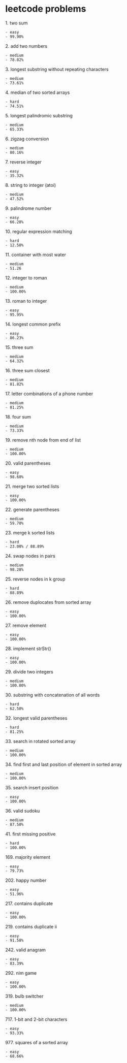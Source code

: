 # leetcode problems

1\. two sum

    - easy
    - 99.90%
   
2\. add two numbers

    - medium
    - 78.02%
   
3\. longest substring without repeating characters

    - medium
    - 73.61%
   
4\. median of two sorted arrays

    - hard
    - 74.51%
   
5\. longest palindromic substring

    - medium
    - 65.33%
   
6\. zigzag conversion

    - medium
    - 80.16%
   
7\. reverse integer

    - easy
    - 35.32%
   
8\. string to integer (atoi)

    - medium
    - 47.52%
   
9\. palindrome number

    - easy
    - 66.28%
   
10\. regular expression matching

    - hard
    - 12.50%
    
11\. container with most water

    - medium
    - 51.26
12\. integer to roman

    - medium
    - 100.00%
13\. roman to integer

    - easy
    - 95.95%
14\. longest common prefix

    - easy
    - 86.23%
15\. three sum

    - medium
    - 64.32%
16\. three sum closest

    - medium
    - 81.82%
17\. letter combinations of a phone number

    - medium
    - 81.25%
18\. four sum

    - medium
    - 73.33%
19\. remove nth node from end of list

    - medium
    - 100.00%
20\. valid parentheses

    - easy
    - 98.60%
21\. merge two sorted lists

    - easy
    - 100.00%
22\. generate parentheses

    - medium
    - 59.70%
23\. merge k sorted lists

    - hard
    - 23.08% / 88.89%
24\. swap nodes in pairs

    - medium
    - 98.28%
25\. reverse nodes in k group

    - hard
    - 88.89%
26\. remove duplocates from sorted array

    - easy
    - 100.00%
27\. remove element

    - easy
    - 100.00%
28\. implement strStr()

    - easy
    - 100.00%
29\. divide two integers

    - medium
    - 100.00%
30\. substring with concatenation of all words

    - hard
    - 62.50%
32\. longest valid parentheses

    - hard
    - 81.25%
33\. search in rotated sorted array

    - medium
    - 100.00%
34\. find first and last position of element in sorted array

    - medium
    - 100.00%
35\. search insert position

    - easy
    - 100.00%
36\. valid sudoku

    - medium
    - 87.50%
41\. first missing positive

    - hard
    - 100.00%
169\. majority element

    - easy
    - 79.73%
202\. happy number

    - easy
    - 51.96%
217\. contains duplicate
    
    - easy
    - 100.00%
219\. contains duplicate ii
    
    - easy
    - 91.58%
242\. valid anagram

    - easy
    - 83.39%
292\. nim game

    - easy
    - 100.00%

319\. bulb switcher

    - medium
    - 100.00%
717\. 1-bit and 2-bit characters

    - easy
    - 93.33%
977\. squares of a sorted array

    - easy
    - 68.66%
